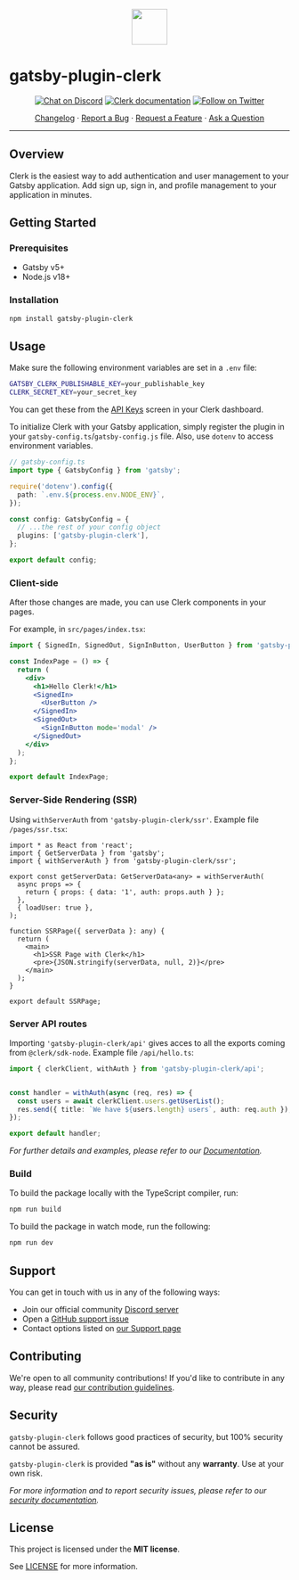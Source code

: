<p align="center">
  <a href="https://clerk.dev?utm_source=github&utm_medium=gatsby_plugin_clerk" target="_blank" rel="noopener noreferrer">
    <img src="https://images.clerk.dev/static/logo-light-mode-400x400.png" height="64">
  </a>
  <br />
</p>

# gatsby-plugin-clerk

<div align="center">

[![Chat on Discord](https://img.shields.io/discord/856971667393609759.svg?logo=discord)](https://discord.com/invite/b5rXHjAg7A)
[![Clerk documentation](https://img.shields.io/badge/documentation-clerk-green.svg)](https://clerk.dev/docs?utm_source=github&utm_medium=gatsby_plugin_clerk)
[![Follow on Twitter](https://img.shields.io/twitter/follow/ClerkDev?style=social)](https://twitter.com/intent/follow?screen_name=ClerkDev)

[Changelog](https://github.com/clerkinc/javascript/blob/main/packages/gatsby-plugin-clerk/CHANGELOG.md)
·
[Report a Bug](https://github.com/clerkinc/javascript/issues/new?assignees=&labels=bug&template=bug_report.md&title=Bug%3A+)
·
[Request a Feature](https://github.com/clerkinc/javascript/issues/new?assignees=&labels=enhancement&template=feature_request.md&title=Feature%3A+)
·
[Ask a Question](https://github.com/clerkinc/javascript/issues/new?assignees=&labels=question&template=ask_a_question.md&title=Support%3A+)

</div>

---

## Overview

Clerk is the easiest way to add authentication and user management to your Gatsby application. Add sign up, sign in, and profile management to your application in minutes.

## Getting Started

### Prerequisites

- Gatsby v5+
- Node.js v18+

### Installation

```sh
npm install gatsby-plugin-clerk
```

## Usage

Make sure the following environment variables are set in a `.env` file:

```sh
GATSBY_CLERK_PUBLISHABLE_KEY=your_publishable_key
CLERK_SECRET_KEY=your_secret_key
```

You can get these from the [API Keys](https://dashboard.clerk.dev/last-active?path=api-keys) screen in your Clerk dashboard.

To initialize Clerk with your Gatsby application, simply register the plugin in your `gatsby-config.ts`/`gatsby-config.js` file.
Also, use `dotenv` to access environment variables.

```ts
// gatsby-config.ts
import type { GatsbyConfig } from 'gatsby';

require('dotenv').config({
  path: `.env.${process.env.NODE_ENV}`,
});

const config: GatsbyConfig = {
  // ...the rest of your config object
  plugins: ['gatsby-plugin-clerk'],
};

export default config;
```

### Client-side

After those changes are made, you can use Clerk components in your pages.

For example, in `src/pages/index.tsx`:

```jsx
import { SignedIn, SignedOut, SignInButton, UserButton } from 'gatsby-plugin-clerk';

const IndexPage = () => {
  return (
    <div>
      <h1>Hello Clerk!</h1>
      <SignedIn>
        <UserButton />
      </SignedIn>
      <SignedOut>
        <SignInButton mode='modal' />
      </SignedOut>
    </div>
  );
};

export default IndexPage;
```

### Server-Side Rendering (SSR)

Using `withServerAuth` from `'gatsby-plugin-clerk/ssr'`. Example file `/pages/ssr.tsx`:

```tsx
import * as React from 'react';
import { GetServerData } from 'gatsby';
import { withServerAuth } from 'gatsby-plugin-clerk/ssr';

export const getServerData: GetServerData<any> = withServerAuth(
  async props => {
    return { props: { data: '1', auth: props.auth } };
  },
  { loadUser: true },
);

function SSRPage({ serverData }: any) {
  return (
    <main>
      <h1>SSR Page with Clerk</h1>
      <pre>{JSON.stringify(serverData, null, 2)}</pre>
    </main>
  );
}

export default SSRPage;
```

### Server API routes

Importing `'gatsby-plugin-clerk/api'` gives acces to all the exports coming from `@clerk/sdk-node`. Example file `/api/hello.ts`:

```ts
import { clerkClient, withAuth } from 'gatsby-plugin-clerk/api';


const handler = withAuth(async (req, res) => {
  const users = await clerkClient.users.getUserList();
  res.send({ title: `We have ${users.length} users`, auth: req.auth });
});

export default handler;
```

_For further details and examples, please refer to our [Documentation](https://clerk.dev/docs/get-started/gatsby?utm_source=github&utm_medium=gatsby_plugin_clerk)._

### Build

To build the package locally with the TypeScript compiler, run:

```sh
npm run build
```

To build the package in watch mode, run the following:

```sh
npm run dev
```

## Support

You can get in touch with us in any of the following ways:

- Join our official community [Discord server](https://discord.com/invite/b5rXHjAg7A)
- Open a [GitHub support issue](https://github.com/clerkinc/javascript/issues/new?assignees=&labels=question&template=ask_a_question.md&title=Support%3A+)
- Contact options listed on [our Support page](https://clerk.dev/support?utm_source=github&utm_medium=gatsby_plugin_clerk)

## Contributing

We're open to all community contributions! If you'd like to contribute in any way, please read [our contribution guidelines](https://github.com/clerkinc/javascript/blob/main/packages/gatsby-plugin-clerk/docs/CONTRIBUTING.md).

## Security

`gatsby-plugin-clerk` follows good practices of security, but 100% security cannot be assured.

`gatsby-plugin-clerk` is provided **"as is"** without any **warranty**. Use at your own risk.

_For more information and to report security issues, please refer to our [security documentation](https://github.com/clerkinc/javascript/blob/main/packages/gatsby-plugin-clerk/docs/SECURITY.md)._

## License

This project is licensed under the **MIT license**.

See [LICENSE](https://github.com/clerkinc/javascript/blob/main/packages/gatsby-plugin-clerk/LICENSE) for more information.
